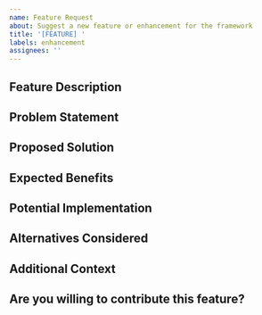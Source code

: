 ```yaml
---
name: Feature Request
about: Suggest a new feature or enhancement for the framework
title: '[FEATURE] '
labels: enhancement
assignees: ''
---
```


## Feature Description
<!-- A clear and concise description of the feature you'd like to see implemented -->

## Problem Statement
<!-- Describe the problem or limitation that this feature would address -->

## Proposed Solution
<!-- Describe how you envision this feature working -->

## Expected Benefits
<!-- Explain how this feature would benefit users of the framework -->

## Potential Implementation
<!-- (Optional) If you have ideas on how this could be implemented technically -->

## Alternatives Considered
<!-- (Optional) Are there alternative solutions or workarounds you've considered? -->

## Additional Context
<!-- (Optional) Add any other context, references, or examples about the feature request -->

## Are you willing to contribute this feature?
<!-- (Optional) Let us know if you'd be interested in helping implement this feature -->
